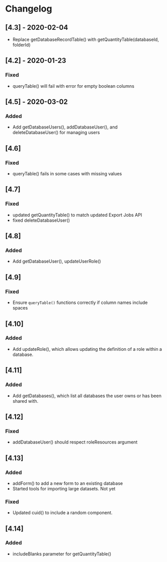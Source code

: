 
# Changelog

## [4.3] - 2020-02-04

- Replace getDatabaseRecordTable() with getQuantityTable(databaseId, folderId)

## [4.2] - 2020-01-23

### Fixed
- queryTable() will fail with error for empty boolean columns

## [4.5] - 2020-03-02

### Added
- Add getDatabaseUsers(), addDatabaseUser(), and deleteDatabaseUser() for managing users


## [4.6]

### Fixed
- queryTable() fails in some cases with missing values

## [4.7]

### Fixed
- updated getQuantityTable() to match updated Export Jobs API
- fixed deleteDatabaseUser()

## [4.8]

### Added

- Add getDatabaseUser(), updateUserRole()


## [4.9]

### Fixed

- Ensure `queryTable()` functions correctly if column names include spaces


## [4.10]

### Added

- Add updateRole(), which allows updating the definition of a role within a database.

## [4.11]

### Added

- Add getDatabases(), which list all databases the user owns or has been shared with.


## [4.12]

### Fixed

- addDatabaseUser() should respect roleResources argument

## [4.13]

### Added
- addForm() to add a new form to an existing database
- Started tools for importing large datasets. Not yet 

### Fixed
- Updated cuid() to include a random component.

## [4.14]

### Added
- includeBlanks parameter for getQuantityTable()
